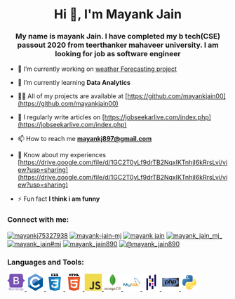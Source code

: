 <h1 align="center">Hi 👋, I'm Mayank Jain</h1>
<h3 align="center">My name is mayank Jain. I have completed my b tech(CSE) passout 2020 from teerthanker mahaveer university. I am looking for job as software engineer</h3>

- 🔭 I’m currently working on [weather Forecasting project](https://github.com/mayankjain00/Python-final-project)

- 🌱 I’m currently learning **Data Analytics**

- 👨‍💻 All of my projects are available at [https://github.com/mayankjain00](https://github.com/mayankjain00)

- 📝 I regularly write articles on [https://jobseekarlive.com/index.php](https://jobseekarlive.com/index.php)

- 📫 How to reach me **mayankj897@gmail.com**

- 📄 Know about my experiences [https://drive.google.com/file/d/1GC2T0yLf9drTB2NqxIKTnhjI6kRrsLvi/view?usp=sharing](https://drive.google.com/file/d/1GC2T0yLf9drTB2NqxIKTnhjI6kRrsLvi/view?usp=sharing)

- ⚡ Fun fact **I think i am funny**

<h3 align="left">Connect with me:</h3>
<p align="left">
<a href="https://twitter.com/mayankj75327938" target="blank"><img align="center" src="https://raw.githubusercontent.com/rahuldkjain/github-profile-readme-generator/master/src/images/icons/Social/twitter.svg" alt="mayankj75327938" height="30" width="40" /></a>
<a href="https://linkedin.com/in/mayank-jain-mj" target="blank"><img align="center" src="https://raw.githubusercontent.com/rahuldkjain/github-profile-readme-generator/master/src/images/icons/Social/linked-in-alt.svg" alt="mayank-jain-mj" height="30" width="40" /></a>
<a href="https://fb.com/mayank jain" target="blank"><img align="center" src="https://raw.githubusercontent.com/rahuldkjain/github-profile-readme-generator/master/src/images/icons/Social/facebook.svg" alt="mayank jain" height="30" width="40" /></a>
<a href="https://instagram.com/mayank_jain_mj_" target="blank"><img align="center" src="https://raw.githubusercontent.com/rahuldkjain/github-profile-readme-generator/master/src/images/icons/Social/instagram.svg" alt="mayank_jain_mj_" height="30" width="40" /></a>
<a href="https://www.youtube.com/c/Mayank_Jain #MJ" target="blank"><img align="center" src="https://raw.githubusercontent.com/rahuldkjain/github-profile-readme-generator/master/src/images/icons/Social/youtube.svg" alt="mayank_jain#mj" height="30" width="40" /></a>
<a href="https://www.hackerrank.com/mayank_jain890" target="blank"><img align="center" src="https://raw.githubusercontent.com/rahuldkjain/github-profile-readme-generator/master/src/images/icons/Social/hackerrank.svg" alt="mayank_jain890" height="30" width="40" /></a>
<a href="https://www.hackerearth.com/@mayank_jain890" target="blank"><img align="center" src="https://raw.githubusercontent.com/rahuldkjain/github-profile-readme-generator/master/src/images/icons/Social/hackerearth.svg" alt="@mayank_jain890" height="30" width="40" /></a>
</p>

<h3 align="left">Languages and Tools:</h3>
<p align="left"> <a href="https://getbootstrap.com" target="_blank" rel="noreferrer"> <img src="https://raw.githubusercontent.com/devicons/devicon/master/icons/bootstrap/bootstrap-plain-wordmark.svg" alt="bootstrap" width="40" height="40"/> </a> <a href="https://www.cprogramming.com/" target="_blank" rel="noreferrer"> <img src="https://raw.githubusercontent.com/devicons/devicon/master/icons/c/c-original.svg" alt="c" width="40" height="40"/> </a> <a href="https://www.w3schools.com/css/" target="_blank" rel="noreferrer"> <img src="https://raw.githubusercontent.com/devicons/devicon/master/icons/css3/css3-original-wordmark.svg" alt="css3" width="40" height="40"/> </a> <a href="https://www.w3.org/html/" target="_blank" rel="noreferrer"> <img src="https://raw.githubusercontent.com/devicons/devicon/master/icons/html5/html5-original-wordmark.svg" alt="html5" width="40" height="40"/> </a> <a href="https://developer.mozilla.org/en-US/docs/Web/JavaScript" target="_blank" rel="noreferrer"> <img src="https://raw.githubusercontent.com/devicons/devicon/master/icons/javascript/javascript-original.svg" alt="javascript" width="40" height="40"/> </a> <a href="https://www.mongodb.com/" target="_blank" rel="noreferrer"> <img src="https://raw.githubusercontent.com/devicons/devicon/master/icons/mongodb/mongodb-original-wordmark.svg" alt="mongodb" width="40" height="40"/> </a> <a href="https://www.mysql.com/" target="_blank" rel="noreferrer"> <img src="https://raw.githubusercontent.com/devicons/devicon/master/icons/mysql/mysql-original-wordmark.svg" alt="mysql" width="40" height="40"/> </a> <a href="https://pandas.pydata.org/" target="_blank" rel="noreferrer"> <img src="https://raw.githubusercontent.com/devicons/devicon/2ae2a900d2f041da66e950e4d48052658d850630/icons/pandas/pandas-original.svg" alt="pandas" width="40" height="40"/> </a> <a href="https://www.php.net" target="_blank" rel="noreferrer"> <img src="https://raw.githubusercontent.com/devicons/devicon/master/icons/php/php-original.svg" alt="php" width="40" height="40"/> </a> <a href="https://www.python.org" target="_blank" rel="noreferrer"> <img src="https://raw.githubusercontent.com/devicons/devicon/master/icons/python/python-original.svg" alt="python" width="40" height="40"/> </a> </p>
